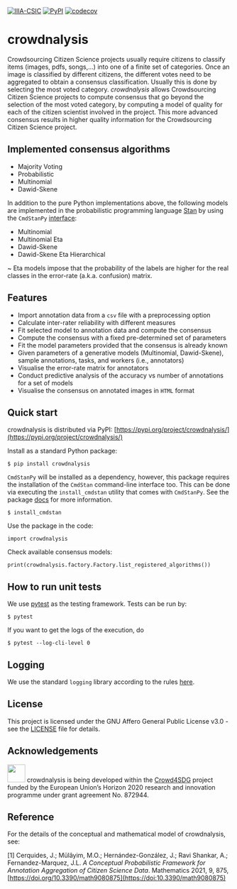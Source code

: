 [![IIIA-CSIC](https://img.shields.io/badge/brewing%20at-IIIA--CSIC-blue)](https://iiia.csic.es)
[![PyPI](https://img.shields.io/pypi/v/crowdnalysis)](https://pypi.org/project/crowdnalysis)
[![codecov](https://codecov.io/gh/Crowd4SDG/crowdnalysis/branch/v2_refactoring/graph/badge.svg?token=JZ8BD8MZ9D)](https://codecov.io/gh/Crowd4SDG/crowdnalysis)

# crowdnalysis
 Crowdsourcing Citizen Science projects usually require citizens to classify items (images, pdfs, songs,&#8230;) 
 into one of a finite set of categories. Once an image is classified by different citizens, the different votes 
 need to be aggregated to obtain a consensus classification. Usually this is done by selecting the most voted category. 
 *crowdnalysis* allows Crowdsourcing Citizen Science projects to compute consensus that go beyond the selection of 
 the most voted category, by computing a model of quality for each of the citizen scientist involved in the project. 
 This more advanced consensus results in higher quality information for the Crowdsourcing Citizen Science project.

## Implemented consensus algorithms

  - Majority Voting
  - Probabilistic
  - Multinomial
  - Dawid-Skene
  
In addition to the pure Python implementations above, the following models are implemented in the 
probabilistic programming language [Stan](https://mc-stan.org) by using the 
`CmdStanPy` [interface](https://mc-stan.org/cmdstanpy):
  - Multinomial
  - Multinomial Eta
  - Dawid-Skene
  - Dawid-Skene Eta Hierarchical

~ Eta models impose that the probability of the labels are higher for the real classes in the error-rate 
(a.k.a. confusion) matrix.

## Features
  - Import annotation data from a `csv` file with a preprocessing option
  - Calculate inter-rater reliability with different measures
  - Fit selected model to annotation data and compute the consensus 
  - Compute the consensus with a fixed pre-determined set of parameters
  - Fit the model parameters provided that the consensus is already known
  - Given parameters of a generative models (Multinomial, Dawid-Skene), sample annotations, tasks, 
  and workers (i.e., annotators)
  - Visualise the error-rate matrix for annotators 
  - Conduct predictive analysis of the accuracy vs number of annotations for a set of models
  - Visualise the consensus on annotated images in `HTML` format 
  

## Quick start

crowdnalysis is distributed via PyPI: [https://pypi.org/project/crowdnalysis/](https://pypi.org/project/crowdnalysis/)

Install as a standard Python package:

`$ pip install crowdnalysis`

`CmdStanPy` will be installed as a dependency, however, this package requires the installation of the 
`CmdStan` command-line interface too. 
This can be done via executing the `install_cmdstan` utility that comes with `CmdStanPy`.
See the package [docs](https://mc-stan.org/cmdstanpy/installation.html) for  more information.

`$ install_cmdstan`

Use the package in the code:

`import crowdnalysis`

Check available consensus models:

`print(crowdnalysis.factory.Factory.list_registered_algorithms())`

## How to run unit tests

We use [pytest](pytest.org) as the testing framework. Tests can be run by:

`$ pytest`

If you want to get the logs of the execution, do 

`$ pytest --log-cli-level 0`

## Logging 

We use the standard `logging` library according to the rules [here](https://docs.python.org/3/howto/logging.html).

## License

This project is licensed under the GNU Affero General Public License v3.0 - see the [LICENSE](LICENSE) file for details.

## Acknowledgements
<img src="https://europa.eu/european-union/sites/europaeu/files/docs/body/flag_yellow_low.jpg" alt="" width="40"/> 
crowdnalysis is being developed within the <a href="https://crowd4sdg.eu/">Crowd4SDG</a> project funded by the 
European Union’s Horizon 2020 research and innovation programme under grant agreement No. 872944. 

## Reference
For the details of the conceptual and mathematical model of crowdnalysis, see: 

[1<a name="ref1"></a>] Cerquides, J.; Mülâyim, M.O.; Hernández-González, J.; Ravi Shankar, A.; Fernandez-Marquez, J.L. 
_A Conceptual Probabilistic Framework for Annotation Aggregation of Citizen Science Data_. Mathematics 2021, 9, 875, [https://doi.org/10.3390/math9080875](https://doi:10.3390/math9080875)